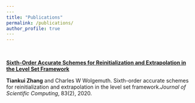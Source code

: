 ```yaml
---
​---
title: "Publications"
permalink: /publications/
author_profile: true
​---
---
```


<br>

<b>[Sixth-Order Accurate Schemes for Reinitialization and Extrapolation in
the Level Set Framework](https://tiankuizhang.github.io/publication/zhang2006sixth)</b><br>

<b>Tiankui Zhang</b> and Charles W Wolgemuth. Sixth-order accurate schemes for reinitialization and extrapolation in the level set framework.<i>Journal of Scientific Computing</i>, 83(2), 2020.